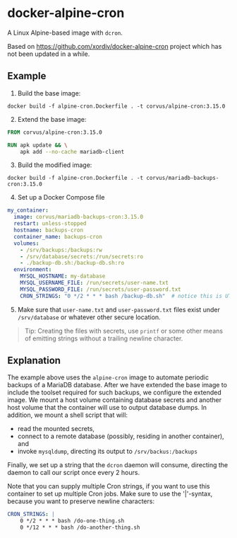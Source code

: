 # docker-alpine-cron
A Linux Alpine-based image with `dcron`.

Based on https://github.com/xordiv/docker-alpine-cron project which has not been updated in a while.

## Example

1) Build the base image:

```shell
docker build -f alpine-cron.Dockerfile . -t corvus/alpine-cron:3.15.0
```

2) Extend the base image:

```Dockerfile
FROM corvus/alpine-cron:3.15.0

RUN apk update && \
    apk add --no-cache mariadb-client
```

3) Build the modified image:

```shell
docker build -f alpine-cron.Dockerfile . -t corvus/mariadb-backups-cron:3.15.0
```

4) Set up a Docker Compose file
```yaml
my_container:
  image: corvus/mariadb-backups-cron:3.15.0
  restart: unless-stopped
  hostname: backups-cron
  container_name: backups-cron
  volumes:
    - /srv/backups:/backups:rw
    - /srv/database/secrets:/run/secrets:ro
    - ./backup-db.sh:/backup-db.sh:ro
  environment:
    MYSQL_HOSTNAME: my-database
    MYSQL_USERNAME_FILE: /run/secrets/user-name.txt
    MYSQL_PASSWORD_FILE: /run/secrets/user-password.txt
    CRON_STRINGS: "0 */2 * * * bash /backup-db.sh"  # notice this is UTC time
 ```

5) Make sure that `user-name.txt` and `user-password.txt` files exist under `/srv/database` or whatever other secure location.

> Tip: Creating the files with secrets, use `printf` or some other means of emitting strings without a trailing newline character.


## Explanation

The example above uses the `alpine-cron` image to automate periodic backups of a MariaDB database.
After we have extended the base image to include the toolset required for such backups, we configure the extended image.
We mount a host volume containing database secrets and another host volume that the container will use to output database dumps.
In addition, we mount a shell script that will:
 - read the mounted secrets,
 - connect to a remote database (possibly, residing in another container), and
 - invoke `mysqldump`, directing its output to `/srv/backus:/backups`
 
Finally, we set up a string that the `dcron` daemon will consume, directing the daemon to call our script once every 2 hours.

Note that you can supply multiple Cron strings, if you want to use this container to set up multiple Cron jobs.
Make sure to use the '|'-syntax, because you want to preserve newline characters:

```yaml
CRON_STRINGS: |
    0 */2 * * * bash /do-one-thing.sh
    0 */12 * * * bash /do-another-thing.sh
```
